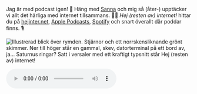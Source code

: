 ---
---

Jag är med podcast igen! 🥳 Häng med [Sanna](https://sannalund.se/) och mig så (åter-) upptäcker vi allt det härliga med internet tillsammans. 🧑‍🚀 *Hej (resten av) internet!* hittar du på [hejinter.net](https://hejinter.net/), [Apple Podcasts](https://podcasts.apple.com/se/podcast/hej-resten-av-internet/id1646976074), [Spotify](https://open.spotify.com/show/5g5HNanK3j45c1LRCjmj4N) och snart överallt där poddar finns. 🎙️

![Illustrerad blick över rymden. Stjärnor och ett norrskensliknande grönt skimmer. Ner till höger står en gammal, skev, datorterminal på ett bord av, ja… Saturnus ringar? Satt i versaler med ett kraftigt typsnitt står Hej (resten av) internet!](https://hejinter.net/images/hej-internet-cover-art.jpg)

<audio controls src="/sounds/hej-internet-snutt.mp3"></audio>
